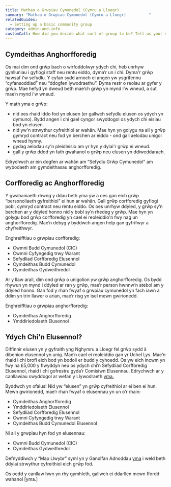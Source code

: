 ```yaml
---
title: Mathau o Grwpiau Cymunedol (Cymru a Lloegr)
summary: "Mathau o Grwpiau Cymunedol (Cymru a Lloegr)          "
relatedGuides:
  - Setting up a basic community group
category: admin-and-info
customCall: How did you decide what sort of group to be? Tell us your story!
---
```

## Cymdeithas Anghorfforedig
Os mai dim ond grŵp bach o wirfoddolwyr ydych chi, heb unrhyw gynlluniau i gyflogi staff neu rentu eiddo, dyma’r un i chi.
Dyma'r grŵp hawsaf i'w sefydlu. Y cyfan sydd arnoch ei angen yw ysgrifennu “cyfansoddiad” neu “ddogfen lywodraethu”. Dyma restr o reolau ar gyfer y grŵp. Mae hefyd yn dweud beth mae’ch grŵp yn mynd i’w wneud, a sut mae’n mynd i’w wneud.



Y math yma o grŵp:
* nid oes rhaid iddo fod yn elusen (er gallwch sefydlu elusen os ydych yn dymuno). Bydd angen i chi gael cyngor swyddogol os ydych chi eisiau bod yn elusen.
* nid yw'n strwythur cyfreithiol ar wahân. Mae hyn yn golygu na all y grŵp gymryd contract neu fod yn berchen ar eiddo - ond gall aelodau unigol wneud hynny.
* gydag aelodau sy'n pleidleisio am yr hyn y dylai'r grŵp ei wneud.
* gall y grŵp ddod yn fath gwahanol o grŵp neu elusen yn ddiweddarach.



Edrychwch ar ein dogfen ar wahân am “Sefydlu Grŵp Cymunedol” am wybodaeth am gymdeithasau anghorfforedig.



## Corfforedig ac Anghorfforedig
Y gwahaniaeth rhwng y ddau beth yma yw a oes gan eich grŵp “bersonoliaeth gyfreithiol” ei hun ar wahân. Gall grŵp corfforedig gyflogi pobl, cymryd contract neu rentu eiddo. Os oes unrhyw ddyled, y grŵp sy’n berchen ar y ddyled honno nid y bobl sy’n rhedeg y grŵp. Mae hyn yn golygu bod grŵp corfforedig yn cael ei reoleiddio'n fwy nag un anghorfforedig. Mae’n debyg y byddwch angen help gan gyfrifwyr a chyfreithwyr.



Enghreifftiau o grwpiau corfforedig:
* Cwmni Budd Cymunedol (CIC)
* Cwmni Cyfyngedig trwy Warant
* Sefydliad Corfforedig Elusennol
* Cymdeithas Budd Cymunedol
* Cymdeithas Gydweithredol



Ar y llaw arall, dim ond grŵp o unigolion yw grŵp anghorfforedig. Os bydd rhywun yn mynd i ddyled ar ran y grŵp, mae’r person hwnnw’n atebol am y ddyled honno. Gan fod y rhan fwyaf o grwpiau cymunedol yn fach iawn a ddim yn trin llawer o arian, mae’r risg yn isel mewn gwirionedd.



Enghreifftiau o grwpiau anghorfforedig:
* Cymdeithas Anghorfforedig
* Ymddiriedolaeth Elusennol



## Ydych Chi'n Elusennol?
Diffinnir elusen yn y gyfraith yng Nghymru a Lloegr fel grŵp sydd â dibenion elusennol yn unig. Mae’n cael ei reoleiddio gan yr Uchel Lys. Mae’n rhaid i chi brofi eich bod yn bodoli er budd y cyhoedd. Os yw eich incwm yn fwy na £5,000 y flwyddyn neu os ydych chi’n Sefydliad Corfforedig Elusennol, rhaid i chi gofrestru gyda’r Comisiwn Elusennau. Edrychwch ar y canllawiau swyddogol ar wefan y Llywodraeth [yma.](https://www.gov.uk/government/publications/what-makes-a-charity-cc4/what-makes-a-charity-cc4)



Byddwch yn ofalus! Nid yw “elusen” yn grŵp cyfreithiol ar ei ben ei hun. Mewn gwirionedd, mae’r rhan fwyaf o elusennau yn un o’r rhain:
* Cymdeithas Anghorfforedig
* Ymddiriedolaeth Elusennol
* Sefydliad Corfforedig Elusennol
* Cwmni Cyfyngedig trwy Warant
* Cymdeithas Budd Cymunedol Elusennol



Ni all y grwpiau hyn fod yn elusennau:
* Cwmni Budd Cymunedol (CIC)
* Cymdeithas Gydweithredol



Defnyddiwch y “Map Llwybr” syml yn y Ganolfan Adnoddau [yma](https://www.resourcecentre.org.uk/information/routemap/) i weld beth ddylai strwythur cyfreithiol eich grŵp fod.



Os oedd y canllaw hwn yn rhy gymhleth, gallwch ei ddarllen mewn ffordd wahanol [yma.]







